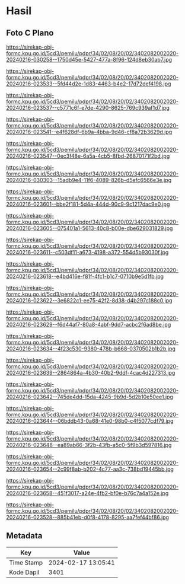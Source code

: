 # Hasil

## Foto C Plano

https://sirekap-obj-formc.kpu.go.id/5cd3/pemilu/pdpr/34/02/08/20/02/3402082002020-20240216-030258--1750d45e-5427-477a-8f96-124d8eb30ab7.jpg

https://sirekap-obj-formc.kpu.go.id/5cd3/pemilu/pdpr/34/02/08/20/02/3402082002020-20240216-023533--5fd44d2e-1d83-4463-b4e2-17d72def4198.jpg

https://sirekap-obj-formc.kpu.go.id/5cd3/pemilu/pdpr/34/02/08/20/02/3402082002020-20240216-023537--c5771c6f-e7de-4290-8625-769c939af1d7.jpg

https://sirekap-obj-formc.kpu.go.id/5cd3/pemilu/pdpr/34/02/08/20/02/3402082002020-20240216-023541--e4f628df-6b9a-4bba-9d46-cf8a72b3629d.jpg

https://sirekap-obj-formc.kpu.go.id/5cd3/pemilu/pdpr/34/02/08/20/02/3402082002020-20240216-023547--0ec3f48e-6a5a-4cb5-8fbd-26870171f2bd.jpg

https://sirekap-obj-formc.kpu.go.id/5cd3/pemilu/pdpr/34/02/08/20/02/3402082002020-20240216-030303--15adb9e4-11f6-4089-826b-d5efc6566e3e.jpg

https://sirekap-obj-formc.kpu.go.id/5cd3/pemilu/pdpr/34/02/08/20/02/3402082002020-20240216-023601--bbe2f181-5d4a-444d-90c9-9c1217dac9e0.jpg

https://sirekap-obj-formc.kpu.go.id/5cd3/pemilu/pdpr/34/02/08/20/02/3402082002020-20240216-023605--075401a1-5613-40c8-b00e-dbe629031829.jpg

https://sirekap-obj-formc.kpu.go.id/5cd3/pemilu/pdpr/34/02/08/20/02/3402082002020-20240216-023611--c503df11-a673-4198-a372-554d5b93030f.jpg

https://sirekap-obj-formc.kpu.go.id/5cd3/pemilu/pdpr/34/02/08/20/02/3402082002020-20240216-023618--e4bd416e-f81f-4fc1-b1c7-0710b9e5d1fb.jpg

https://sirekap-obj-formc.kpu.go.id/5cd3/pemilu/pdpr/34/02/08/20/02/3402082002020-20240216-023622--3e6822c1-ee75-42f2-8d38-d4b297c188c0.jpg

https://sirekap-obj-formc.kpu.go.id/5cd3/pemilu/pdpr/34/02/08/20/02/3402082002020-20240216-023629--f6d44af7-80a8-4abf-9dd7-acbc2f6ad8be.jpg

https://sirekap-obj-formc.kpu.go.id/5cd3/pemilu/pdpr/34/02/08/20/02/3402082002020-20240216-023634--4f23c530-9380-478b-b668-0370502b1b2b.jpg

https://sirekap-obj-formc.kpu.go.id/5cd3/pemilu/pdpr/34/02/08/20/02/3402082002020-20240216-023639--2864864a-4b30-40b2-9ddf-4cac4d227313.jpg

https://sirekap-obj-formc.kpu.go.id/5cd3/pemilu/pdpr/34/02/08/20/02/3402082002020-20240216-023642--745de4dd-15da-4245-9b9d-5d2b10e50ee1.jpg

https://sirekap-obj-formc.kpu.go.id/5cd3/pemilu/pdpr/34/02/08/20/02/3402082002020-20240216-023644--06bddb43-0a68-41e0-98b0-c4f5077cdf79.jpg

https://sirekap-obj-formc.kpu.go.id/5cd3/pemilu/pdpr/34/02/08/20/02/3402082002020-20240216-023648--ea89ab66-3f2b-43fb-a5c0-5f9b3d597816.jpg

https://sirekap-obj-formc.kpu.go.id/5cd3/pemilu/pdpr/34/02/08/20/02/3402082002020-20240216-023654--2c99f8ab-b202-4c77-aa3c-738bd19445bb.jpg

https://sirekap-obj-formc.kpu.go.id/5cd3/pemilu/pdpr/34/02/08/20/02/3402082002020-20240216-023658--451f3017-a24e-4fb2-bf0e-b76c7a4a152e.jpg

https://sirekap-obj-formc.kpu.go.id/5cd3/pemilu/pdpr/34/02/08/20/02/3402082002020-20240216-023528--885b41eb-d0f8-4178-8295-aa7fef44bf86.jpg


## Metadata

| Key        | Value               |
| ---------- | ------------------- |
| Time Stamp | 2024-02-17 13:05:41 |
| Kode Dapil | 3401                |



